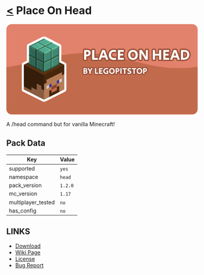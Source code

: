 # [<](../README.md) Place On Head

![alt](banner.png)

A /head command but for vanilla Minecraft!

## Pack Data

| Key                | Value   |
| ------------------ | ------- |
| supported          | `yes`   |
| namespace          | `head`  |
| pack_version       | `1.2.0` |
| mc_version         | `1.17`  |
| multiplayer_tested | `no`    |
| has_config         | `no`    |

## LINKS

- [Download](https://www.curseforge.com/minecraft/customization/place-on-head-datapack-edition)
- [Wiki Page](https://github.com/legopitstop/Datapacks/wiki)
- [License](https://legopitstop.weebly.com/legopitstops-common-license-v2.html)
- [Bug Report](https://github.com/legopitstop/Datapacks/issues)
